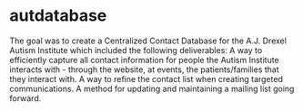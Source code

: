 # autdatabase
The goal was to create a Centralized Contact Database for the A.J. Drexel Autism Institute which included the following deliverables:  A way to efficiently capture all contact information for people the Autism Institute interacts with - through the website, at events, the patients/families that they interact with. A way to refine the contact list when creating targeted communications. A method for updating and maintaining a mailing list going forward.
